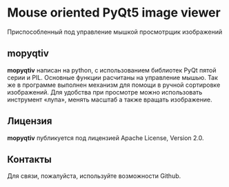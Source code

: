 # Mouse oriented PyQt5 image viewer

Приспособленный под управление мышкой просмотрщик изображений

## mopyqtiv

**mopyqtiv** написан на python, с использованием библиотек PyQt пятой серии и PIL. Основные функции расчитаны на управление мышью. Так же в программе выполнен механизм для помощи в ручной сортировке изображений. Для удобства при просмотре можно использовать инструмент «лупа», менять масштаб а также вращать изображение.

## Лицензия

**mopyqtiv** публикуется под лицензией Apache License, Version 2.0.

## Контакты

Для связи, пожалуйста, используйте возможности Github.
